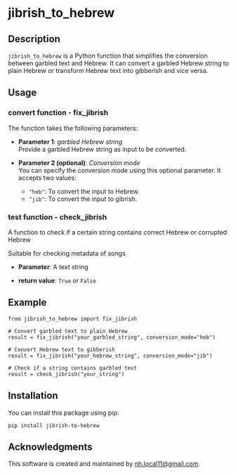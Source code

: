 # jibrish_to_hebrew

## Description

`jibrish_to_hebrew` is a Python function that simplifies the conversion between garbled text and Hebrew. It can convert a garbled Hebrew string to plain Hebrew or transform Hebrew text into gibberish and vice versa. 

## Usage

### convert function - fix_jibrish

The function takes the following parameters:

- **Parameter 1**: *garbled Hebrew string*  
  Provide a garbled Hebrew string as input to be converted.

- **Parameter 2 (optional)**: *Conversion mode*  
  You can specify the conversion mode using this optional parameter. It accepts two values:
  - `"heb"`: To convert the input to Hebrew.
  - `"jib"`: To convert the input to gibrish.
  

### test function - check_jibrish

A function to check if a certain string contains correct Hebrew or corrupted Hebrew

Suitable for checking metadata of songs

- **Parameter**:
    A text string

- **return value**:
    `True` or `False`
  


## Example

```
from jibrish_to_hebrew import fix_jibrish

# Convert garbled text to plain Hebrew
result = fix_jibrish("your_garbled_string", conversion_mode="heb")

# Convert Hebrew text to gibberish
result = fix_jibrish("your_hebrew_string", conversion_mode="jib")

# Check if a string contains garbled text
result = check_jibrish("your_string")

```




## Installation

You can install this package using pip:

```
pip install jibrish-to-hebrew
```

## Acknowledgments

This software is created and maintained by nh.local11@gmail.com.

